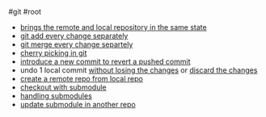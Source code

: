 #git #root

- [brings the remote and local repository in the same state](/techstack/git/brings%20the%20remote%20and%20local%20repository%20in%20the%20same%20state.md)
- [git add every change separately](/techstack/git/git%20add%20every%20change%20separately.md)
- [git merge every change separtely](/techstack/git/git%20merge%20every%20change%20separtely.md)
- [cherry picking in git](/techstack/git/cherry%20picking%20in%20git.md)
- [introduce a new commit to revert a pushed commit](/techstack/git/introduce%20a%20new%20commit%20to%20revert%20a%20pushed%20commit.md)
- undo 1 local commit [without losing the changes](/techstack/git/without%20losing%20the%20changes.md) or [discard the changes](/techstack/git/discard%20the%20changes.md)
- [create a remote repo from local repo](/techstack/git/create%20a%20remote%20repo%20from%20local%20repo.md)
- [checkout with submodule](/techstack/git/checkout%20with%20submodule.md)
- [handling submodules](/techstack/git/handling%20submodules.md)
- [update submodule in another repo](/techstack/git/update%20submodule%20in%20another%20repo.md)
